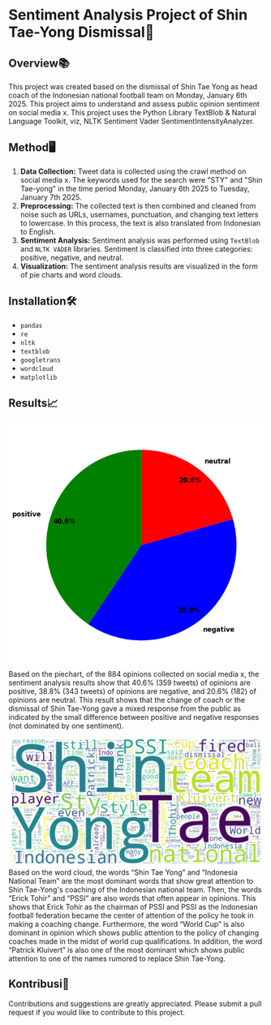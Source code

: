 # Sentiment Analysis Project of Shin Tae-Yong Dismissal🎯

## Overview📚
This project was created based on the dismissal of Shin Tae Yong as head coach of the Indonesian national football team on Monday, January 6th 2025. This project aims to understand and assess public opinion sentiment on social media x. This project uses the Python Library TextBlob & Natural Language Toolkit, viz, NLTK Sentiment Vader SentimentIntensityAnalyzer.

## Method🖥️
1. **Data Collection:** Tweet data is collected using the crawl method on social media x. The keywords used for the search were "STY" and "Shin Tae-yong" in the time period Monday, January 6th 2025 to Tuesday, January 7th 2025.
2. **Preprocessing:** The collected text is then combined and cleaned from noise such as URLs, usernames, punctuation, and changing text letters to lowercase. In this process, the text is also translated from Indonesian to English.
3. **Sentiment Analysis:** Sentiment analysis was performed using `TextBlob` and `NLTK VADER` libraries. Sentiment is classified into three categories: positive, negative, and neutral.
4. **Visualization:** The sentiment analysis results are visualized in the form of pie charts and word clouds.

## Installation🛠️
* `pandas`
* `re`
* `nltk`
* `textblob`
* `googletrans`
* `wordcloud`
* `matplotlib`

## Results📈
![Pie Chart](OutputProject/piechart.png)  
Based on the piechart, of the 884 opinions collected on social media x, the sentiment analysis results show that 40.6% (359 tweets) of opinions are positive, 38.8% (343 tweets) of opinions are negative, and 20.6% (182) of opinions are neutral. This result shows that the change of coach or the dismissal of Shin Tae-Yong gave a mixed response from the public as indicated by the small difference between positive and negative responses (not dominated by one sentiment).

![Pie Chart](OutputProject/wordcloud.png)   
Based on the word cloud, the words “Shin Tae Yong” and “Indonesia National Team” are the most dominant words that show great attention to Shin Tae-Yong's coaching of the Indonesian national team. Then, the words “Erick Tohir” and “PSSI” are also words that often appear in opinions. This shows that Erick Tohir as the chairman of PSSI and PSSI as the Indonesian football federation became the center of attention of the policy he took in making a coaching change. Furthermore, the word “World Cup” is also dominant in opinion which shows public attention to the policy of changing coaches made in the midst of world cup qualifications. In addition, the word “Patrick Kluivert” is also one of the most dominant which shows public attention to one of the names rumored to replace Shin Tae-Yong.

## Kontribusi🤝
Contributions and suggestions are greatly appreciated. Please submit a pull request if you would like to contribute to this project.
